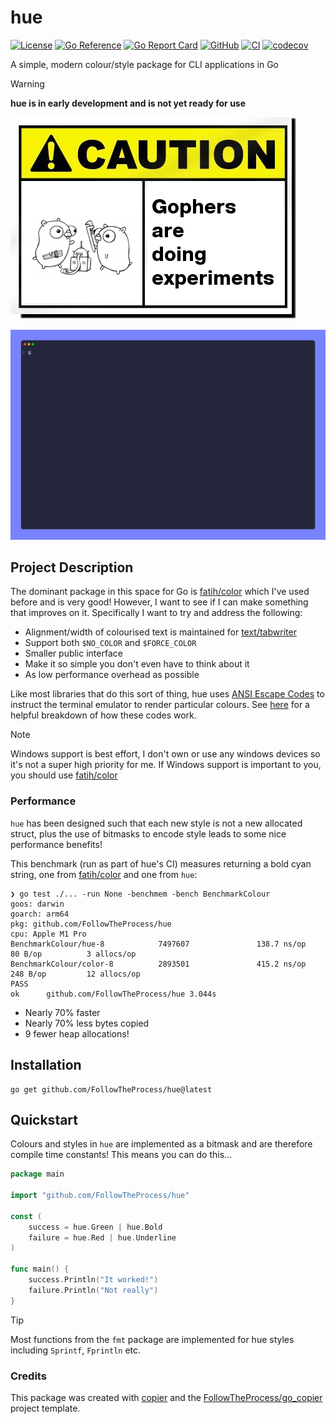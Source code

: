 # hue

[![License](https://img.shields.io/github/license/FollowTheProcess/hue)](https://github.com/FollowTheProcess/hue)
[![Go Reference](https://pkg.go.dev/badge/github.com/FollowTheProcess/hue.svg)](https://pkg.go.dev/github.com/FollowTheProcess/hue)
[![Go Report Card](https://goreportcard.com/badge/github.com/FollowTheProcess/hue)](https://goreportcard.com/report/github.com/FollowTheProcess/hue)
[![GitHub](https://img.shields.io/github/v/release/FollowTheProcess/hue?logo=github&sort=semver)](https://github.com/FollowTheProcess/hue)
[![CI](https://github.com/FollowTheProcess/hue/workflows/CI/badge.svg)](https://github.com/FollowTheProcess/hue/actions?query=workflow%3ACI)
[![codecov](https://codecov.io/gh/FollowTheProcess/hue/branch/main/graph/badge.svg)](https://codecov.io/gh/FollowTheProcess/hue)

A simple, modern colour/style package for CLI applications in Go

> [!WARNING]
> **hue is in early development and is not yet ready for use**

![caution](./docs/img/caution.png)

![demo](./docs/img/demo.gif)

## Project Description

The dominant package in this space for Go is [fatih/color] which I've used before and is very good! However, I want to see if I can make something that improves on it. Specifically I want to try and address the following:

- Alignment/width of colourised text is maintained for [text/tabwriter]
- Support both `$NO_COLOR` and `$FORCE_COLOR`
- Smaller public interface
- Make it so simple you don't even have to think about it
- As low performance overhead as possible

Like most libraries that do this sort of thing, hue uses [ANSI Escape Codes] to instruct the terminal emulator to render particular colours. See [here](https://gist.github.com/fnky/458719343aabd01cfb17a3a4f7296797) for a helpful breakdown of how these codes work.

> [!NOTE]
> Windows support is best effort, I don't own or use any windows devices so it's not a super high priority for me. If Windows support is important to you, you should use [fatih/color]

### Performance

`hue` has been designed such that each new style is not a new allocated struct, plus the use of bitmasks to encode style leads to some nice performance benefits!

This benchmark (run as part of hue's CI) measures returning a bold cyan string, one from [fatih/color] and one from `hue`:

```plaintext
❯ go test ./... -run None -benchmem -bench BenchmarkColour
goos: darwin
goarch: arm64
pkg: github.com/FollowTheProcess/hue
cpu: Apple M1 Pro
BenchmarkColour/hue-8            7497607               138.7 ns/op            80 B/op          3 allocs/op
BenchmarkColour/color-8          2893501               415.2 ns/op           248 B/op         12 allocs/op
PASS
ok      github.com/FollowTheProcess/hue 3.044s
```

- Nearly 70% faster
- Nearly 70% less bytes copied
- 9 fewer heap allocations!

## Installation

```shell
go get github.com/FollowTheProcess/hue@latest
```

## Quickstart

Colours and styles in `hue` are implemented as a bitmask and are therefore compile time constants! This means you can do this...

```go
package main

import "github.com/FollowTheProcess/hue"

const (
    success = hue.Green | hue.Bold
    failure = hue.Red | hue.Underline
)

func main() {
    success.Println("It worked!")
    failure.Println("Not really")
}
```

> [!TIP]
> Most functions from the `fmt` package are implemented for hue styles including `Sprintf`, `Fprintln` etc.

### Credits

This package was created with [copier] and the [FollowTheProcess/go_copier] project template.

[copier]: https://copier.readthedocs.io/en/stable/
[FollowTheProcess/go_copier]: https://github.com/FollowTheProcess/go_copier
[fatih/color]: https://github.com/fatih/color
[text/tabwriter]: https://pkg.go.dev/text/tabwriter
[ANSI Escape Codes]: https://en.wikipedia.org/wiki/ANSI_escape_code
